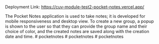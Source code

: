 Deployment Link: https://cuv-module-test2-pocket-notes.vercel.app/

The Pocket Notes application is used to take notes; it is developed for mobile responsiveness and desktop view. To create a new group, a popup is shown to the user so that they can provide the group name and their choice of color, and the created notes are saved along with the creation date and time.
#   p o c k e t n o t e s  
 #   p o c k e t n o t e s  
 #   p o c k e t n o t e s  
 